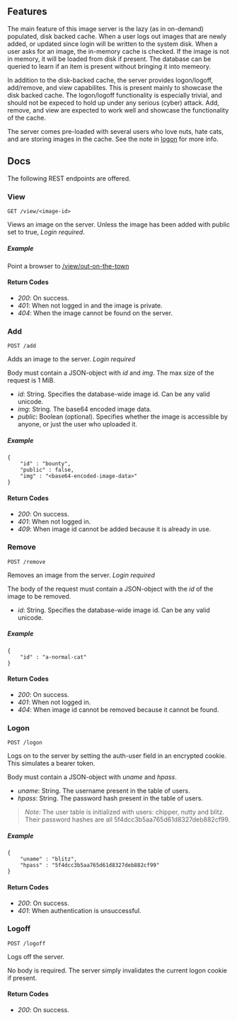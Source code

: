
## Features

The main feature of this image server is the lazy (as in on-demand) populated, disk backed cache. When a user logs out images that are newly added, or updated since login will be written to the system disk. When a user asks for an image, the in-memory cache is checked. If the image is not in memory, it will be loaded from disk if present. The database can be queried to learn if an item is present without bringing it into memeory.

In addition to the disk-backed cache, the server provides logon/logoff, add/remove, and view capabilites. This is present mainly to showcase the disk backed cache. The logon/logoff functionality is especially trivial, and should not be expeced to hold up under any serious (cyber) attack. Add, remove, and view are expected to work well and showcase the functionality of the cache.

The server comes pre-loaded with several users who love nuts, hate cats, and are storing images in the cache. See the note in [logon](#logon) for more info.

## Docs

The following REST endpoints are offered.

### View

`GET /view/<image-id>`

Views an image on the server. Unless the image has been added with public set to true, *Login required*.

##### Example

Point a browser to [/view/out-on-the-town](http://localhost:8080/view/out-on-the-town)

#### Return Codes

- *200*: On success.
- *401*: When not logged in and the image is private.
- *404*: When the image cannot be found on the server.

### Add

`POST /add`

Adds an image to the server. *Login required*

Body must contain a JSON-object with *id* and *img*. The max size of the request is 1 MiB.

- *id*: String. Specifies the database-wide image id. Can be any valid unicode.
- *img*: String. The base64 encoded image data.
- *public*: Boolean (optional). Specifies whether the image is accessible by anyone, or just the user who uploaded it.

##### Example
```
{
    "id" : "bounty",
    "public" : false,
    "img" : "<base64-encoded-image-data>"
}
```

#### Return Codes

- *200*: On success.
- *401*: When not logged in.
- *409*: When image id cannot be added because it is already in use.

### Remove

`POST /remove`

Removes an image from the server. *Login required*

The body of the request must contain a JSON-object with the *id* of the image to be removed.

- *id*: String. Specifies the database-wide image id. Can be any valid unicode.

##### Example
```
{ 
    "id" : "a-normal-cat"
}
```

#### Return Codes

- *200*: On success.
- *401*: When not logged in.
- *404*: When image id cannot be removed because it cannot be found.

### Logon

`POST /logon`

Logs on to the server by setting the auth-user field in an encrypted cookie. This simulates a bearer token.

Body must contain a JSON-object with *uname* and *hpass*.

- *uname*: String. The username present in the table of users.
- *hpass*: String. The password hash present in the table of users.

> *Note:* The user table is initialized with users: chipper, nutty and blitz. Their password hashes are all 5f4dcc3b5aa765d61d8327deb882cf99.

##### Example
```
{ 
    "uname" : "blitz",
    "hpass" : "5f4dcc3b5aa765d61d8327deb882cf99"
}
```

#### Return Codes

- *200*: On success.
- *401*: When authentication is unsuccessful.

### Logoff

`POST /logoff`

Logs off the server.

No body is required. The server simply invalidates the current logon cookie if present.

#### Return Codes

- *200*: On success.



